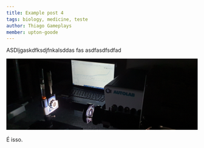 ```yaml
---
title: Example post 4
tags: biology, medicine, teste
author: Thiago Gameplays
member: upton-goode
---
```


ASDljgaskdfksdjfnkalsddas fas
asdfasdfsdfad

![Imagem teste](../images/barra_inferior.jpg)

É isso.
